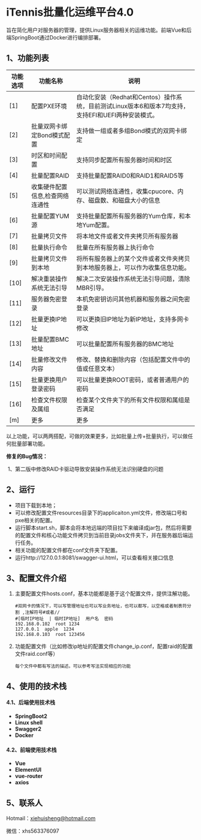 # iTennis批量化运维平台4.0

旨在简化用户对服务器的管理，提供Linux服务器相关的运维功能。前端Vue和后端SpringBoot通过Docker进行编排部署。

## 1、功能列表

| 功能选项 | 功能名称                        | 说明                                                         |
| -------- | ------------------------------- | ------------------------------------------------------------ |
| [1]      | 配置PXE环境                     | 自动化安装（Redhat和Centos）操作系统，目前测试Linux版本6和版本7均支持，支持EFI和UEFI两种安装模式。 |
| [2]      | 批量双网卡绑定Bond模式配置      | 支持做一组或者多组Bond模式的双网卡绑定                       |
| [3]      | 时区和时间配置                  | 支持同步配置所有服务器时间和时区                             |
| [4]      | 批量配置RAID                    | 支持批量配置RAID0和RAID1和RAID5等                            |
| [5]      | 收集硬件配置信息,检查网络连通性 | 可以测试网络连通性，收集cpucore、内存、磁盘数、和磁盘大小的信息 |
| [6]      | 批量配置YUM源                   | 支持批量配置所有服务器的Yum仓库，和本地Yum配置。             |
| [7]      | 批量拷贝文件                    | 将本地文件或者文件夹拷贝所有服务器                           |
| [8]      | 批量执行命令                    | 批量在所有服务器上执行命令                                   |
| [9]      | 批量拷贝文件到本地              | 将所有服务器上的某个文件或者文件夹拷贝到本地服务器上，可以作为收集信息功能。 |
| [10]     | 解决重装操作系统无法引导        | 解决二次安装操作系统无法引导问题，清除MBR引导。              |
| [11]     | 服务器免密登录                  | 本机免密钥访问其他机器和服务器之间免密登录                   |
| [12]     | 批量更换IP地址                  | 可以更换旧IP地址为新IP地址，支持多网卡修改                   |
| [13]     | 批量配置BMC地址                 | 可以批量配置所有服务器的BMC地址                              |
| [14]     | 批量修改文件内容                | 修改、替换和删除内容（包括配置文件中的值或任意文本）         |
| [15]     | 批量更换用户登录密码            | 可以批量更换ROOT密码，或者普通用户的密码                     |
| [16]     | 检查文件权限及属组              | 检查某个文件夹下的所有文件权限和属组是否满足                 |
| [m]      | 更多                            | 更多                                                         |

以上功能，可以两两搭配，可做的效果更多，比如批量上传+批量执行，可以做任何批量部署功能。

**修复的Bug情况：**

​	1、第二版中修改RAID卡驱动导致安装操作系统无法识别硬盘的问题



## 2、运行

- 项目下载到本地；
- 可以修改配置文件resources目录下的applicaiton.yml文件，修改端口号和pxe相关的配置。
- 运行脚本start.sh，脚本会将本地远端的项目拉下来编译成jar包，然后将需要的配置文件和核心功能文件拷贝到当前目录jobs文件夹下，并在服务器后端运行任务。
- 相关功能的配置文件都在conf文件夹下配置。
- 运行http://127.0.0.1:8081/swagger-ui.html，可以查看相关接口信息



## 3、配置文件介绍

1. 主要配置文件hosts.conf，基本功能都是基于这个配置文件，提供注解功能。

   ```linux
   #双网卡的情况下，可以写管理地址也可以写业务地址，也可以都写，以空格或者制表符分割 ,注解符号#或者//
   #[临时IP地址  | 临时IP地址]  用户名  密码
   192.168.0.102  root 1234
   127.0.0.1  apple  1234
   192.168.0.103  root 123456
   ```

2. 功能配置文件（比如修改ip地址的配置文件change_ip.conf，配置raid的配置文件raid.conf等）

   ```
   每个文件中都有写法的描述。可以参考写法实现相应的功能
   ```

   

## 4、使用的技术栈

#### 4.1、后端使用技术栈

- **SpringBoot2**
- **Linux shell**
- **Swagger2**
- **Docker**



#### 4.2、前端使用技术栈

- **Vue**
- **ElementUI**
- **vue-router**
- **axios**



## 5、联系人

Hotmail：xiehuisheng@hotmail.com

微信：xhs563376097